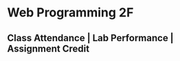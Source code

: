 # Web Programming 2F

## Class Attendance | Lab Performance | Assignment Credit
<table>
    <tr>
</table>